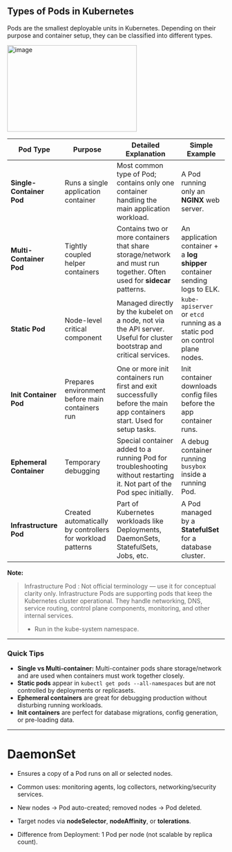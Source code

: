 ## **Types of Pods in Kubernetes**

Pods are the smallest deployable units in Kubernetes. Depending on their purpose and container setup, they can be classified into different types.

<img width="300" height="200" alt="image" src="https://github.com/user-attachments/assets/e78d934b-6dbf-4589-8aa7-d08e3389e2fb" />



| **Pod Type**             | **Purpose**                                                | **Detailed Explanation**                                                                                                | **Simple Example**                                                          |
| ------------------------ | ---------------------------------------------------------- | ----------------------------------------------------------------------------------------------------------------------- | --------------------------------------------------------------------------- |
| **Single-Container Pod** | Runs a single application container                        | Most common type of Pod; contains only one container handling the main application workload.                            | A Pod running only an **NGINX** web server.                                 |
| **Multi-Container Pod**  | Tightly coupled helper containers                          | Contains two or more containers that share storage/network and must run together. Often used for **sidecar** patterns.  | An application container + a **log shipper** container sending logs to ELK. |
| **Static Pod**           | Node-level critical component                              | Managed directly by the kubelet on a node, not via the API server. Useful for cluster bootstrap and critical services.  | `kube-apiserver` or `etcd` running as a static pod on control plane nodes.  |
| **Init Container Pod**   | Prepares environment before main containers run            | One or more init containers run first and exit successfully before the main app containers start. Used for setup tasks. | Init container downloads config files before the app container runs.        |
| **Ephemeral Container**  | Temporary debugging                                        | Special container added to a running Pod for troubleshooting without restarting it. Not part of the Pod spec initially. | A debug container running `busybox` inside a running Pod.                   |
| **Infrastructure Pod**   | Created automatically by controllers for workload patterns | Part of Kubernetes workloads like Deployments, DaemonSets, StatefulSets, Jobs, etc.                                     | A Pod managed by a **StatefulSet** for a database cluster.                  |

**Note:**
> Infrastructure Pod : Not official terminology — use it for conceptual clarity only.
> Infrastructure Pods are supporting pods that keep the Kubernetes cluster operational.
> They handle networking, DNS, service routing, control plane components, monitoring, and other internal services.
>   - Run in the kube-system namespace.

---

### **Quick Tips**

* **Single vs Multi-container:** Multi-container pods share storage/network and are used when containers must work together closely.
* **Static pods** appear in `kubectl get pods --all-namespaces` but are not controlled by deployments or replicasets.
* **Ephemeral containers** are great for debugging production without disturbing running workloads.
* **Init containers** are perfect for database migrations, config generation, or pre-loading data.

---

# DaemonSet
- Ensures a copy of a Pod runs on all or selected nodes.

- Common uses: monitoring agents, log collectors, networking/security services.

- New nodes → Pod auto-created; removed nodes → Pod deleted.

- Target nodes via **nodeSelector**, **nodeAffinity**, or **tolerations**.

- Difference from Deployment: 1 Pod per node (not scalable by replica count).
